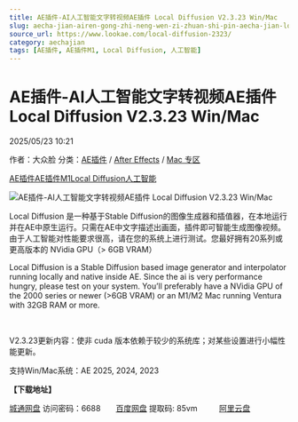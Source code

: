 ```yaml
---
title: AE插件-AI人工智能文字转视频AE插件 Local Diffusion V2.3.23 Win/Mac
slug: aecha-jian-airen-gong-zhi-neng-wen-zi-zhuan-shi-pin-aecha-jian-local-diffusion-v2-3-23-win-mac
source_url: https://www.lookae.com/local-diffusion-2323/
category: aechajian
tags: [AE插件, AE插件M1, Local Diffusion, 人工智能]
---
```

# AE插件-AI人工智能文字转视频AE插件 Local Diffusion V2.3.23 Win/Mac

2025/05/23 10:21

作者：大众脸
分类：[AE插件](https://www.lookae.com/after-effects/aechajian/) / [After Effects](https://www.lookae.com/after-effects/) / [Mac 专区](https://www.lookae.com/mac-osx/)

[AE插件](https://www.lookae.com/tag/ae%e6%8f%92%e4%bb%b6/)[AE插件M1](https://www.lookae.com/tag/aem1/)[Local Diffusion](https://www.lookae.com/tag/local-diffusion/)[人工智能](https://www.lookae.com/tag/%e4%ba%ba%e5%b7%a5%e6%99%ba%e8%83%bd/)

![AE插件-AI人工智能文字转视频AE插件 Local Diffusion V2.3.23 Win/Mac](https://www.lookae.com/wp-content/uploads/2025/03/Local-Diffusion-2.jpg "AE插件-AI人工智能文字转视频AE插件 Local Diffusion V2.3.23 Win/Mac-LookAE.com")

Local Diffusion 是一种基于Stable Diffusion的图像生成器和插值器，在本地运行并在AE中原生运行。只需在AE中文字描述出画面，插件即可智能生成图像视频。由于人工智能对性能要求很高，请在您的系统上进行测试。您最好拥有20系列或更高版本的 NVidia GPU（> 6GB VRAM）

Local Diffusion is a Stable Diffusion based image generator and interpolator running locally and native inside AE. Since the ai is very performance hungry, please test on your system. You’ll preferably have a NVidia GPU of the 2000 series or newer (>6GB VRAM) or an M1/M2 Mac running Ventura with 32GB RAM or more.

[﻿](http://cloud.video.taobao.com/play/u/null/p/1/e/6/t/1/512860373028.mp4)

V2.3.23更新内容：使非 cuda 版本依赖于较少的系统库；对某些设置进行小幅性能更新。

支持Win/Mac系统：AE 2025, 2024, 2023

**【下载地址】**

[城通网盘](https://url70.ctfile.com/f/2827370-1506935365-eea188?p=4431) 访问密码：6688       [百度网盘](https://pan.baidu.com/s/1W5IVf-hDO4GWoWSh6rSJ9Q?pwd=85vm) 提取码: 85vm          [阿里云盘](https://www.alipan.com/s/4pTMWpDz51P)
